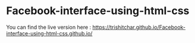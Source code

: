 # Facebook-interface-using-html-css

You can find the live version here : https://trishitchar.github.io/Facebook-interface-using-html-css.github.io/

